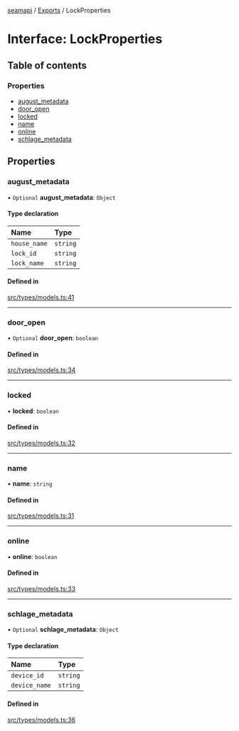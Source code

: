 [seamapi](../README.md) / [Exports](../modules.md) / LockProperties

# Interface: LockProperties

## Table of contents

### Properties

- [august\_metadata](LockProperties.md#august_metadata)
- [door\_open](LockProperties.md#door_open)
- [locked](LockProperties.md#locked)
- [name](LockProperties.md#name)
- [online](LockProperties.md#online)
- [schlage\_metadata](LockProperties.md#schlage_metadata)

## Properties

### august\_metadata

• `Optional` **august\_metadata**: `Object`

#### Type declaration

| Name | Type |
| :------ | :------ |
| `house_name` | `string` |
| `lock_id` | `string` |
| `lock_name` | `string` |

#### Defined in

[src/types/models.ts:41](https://github.com/hello-seam/seamapi-javascript/blob/main/src/types/models.ts#L41)

___

### door\_open

• `Optional` **door\_open**: `boolean`

#### Defined in

[src/types/models.ts:34](https://github.com/hello-seam/seamapi-javascript/blob/main/src/types/models.ts#L34)

___

### locked

• **locked**: `boolean`

#### Defined in

[src/types/models.ts:32](https://github.com/hello-seam/seamapi-javascript/blob/main/src/types/models.ts#L32)

___

### name

• **name**: `string`

#### Defined in

[src/types/models.ts:31](https://github.com/hello-seam/seamapi-javascript/blob/main/src/types/models.ts#L31)

___

### online

• **online**: `boolean`

#### Defined in

[src/types/models.ts:33](https://github.com/hello-seam/seamapi-javascript/blob/main/src/types/models.ts#L33)

___

### schlage\_metadata

• `Optional` **schlage\_metadata**: `Object`

#### Type declaration

| Name | Type |
| :------ | :------ |
| `device_id` | `string` |
| `device_name` | `string` |

#### Defined in

[src/types/models.ts:36](https://github.com/hello-seam/seamapi-javascript/blob/main/src/types/models.ts#L36)
